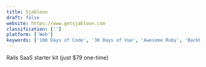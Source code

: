 ```yaml
---
title: Sjabloon
draft: false 
website: https://www.getsjabloon.com
classification: ['']
platform: ['Web']
keywords: ['100 Days of Code', '30 Days of Vue', 'Awesome Ruby', 'Backblaze', 'Dumper', 'Five Labs', 'Glitch', 'Gomix', 'IBM Spectrum Protect', 'JSRobot', 'LifeTales Child Journals', 'NZBGet', 'Nintendo Labo', 'Octane AI', 'One Month Python', 'One Month Rails', 'One Month iOS', 'Py', 'RubySteps', 'iMazing Mini']
---
```

Rails SaaS starter kit (just $79 one-time)